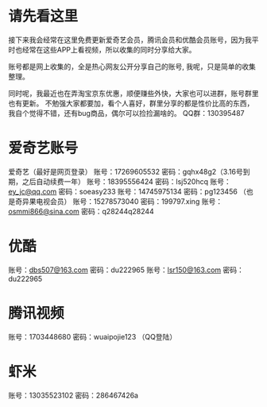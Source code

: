# 请先看这里
接下来我会经常在这里免费更新爱奇艺会员，腾讯会员和优酷会员账号，因为我平时也经常在这些APP上看视频，所以收集的同时分享给大家。

账号都是网上收集的，全是热心网友公开分享自己的账号, 我呢，只是简单的收集整理。

同时呢，我最近也在弄淘宝京东优惠，顺便赚些外快，大家也可以进群，账号群里也有更新。
不勉强大家都要加，看个人喜好，群里分享的都是性价比高的东西，我自个觉得不错，还有bug商品，偶尔可以捡捡漏啥的。
QQ群：130395487

# 爱奇艺账号
爱奇艺（最好是网页登录）
账号：17269605532  密码：gqhx48g2（3.16号到期，之后自动续费一年）
账号：18395556424  密码：lsj520hcq
账号：ey_jc@qq.com  密码：soeasy233
账号：14745975134  密码：pg123456  （也是奇异果电视会员）
账号：15278573040  密码：199797.xing
账号：osmmi866@sina.com  密码：q28244q28244

# 优酷
账号：dbs507@163.com  密码：du222965
账号：lsr150@163.com  密码：du222965

# 腾讯视频
账号：1703448680  密码：wuaipojie123  （QQ登陆）

# 虾米
账号：13035523102  密码：286467426a
